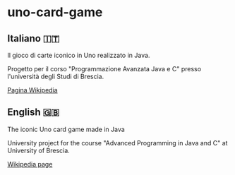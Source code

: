 # uno-card-game 

## Italiano 🇮🇹

Il gioco di carte iconico in Uno realizzato in Java. 

Progetto per il corso "Programmazione Avanzata Java e C" presso l'università degli Studi di Brescia.

[Pagina Wikipedia](https://it.wikipedia.org/wiki/UNO_(gioco_di_carte))

## English 🇬🇧

The iconic Uno card game made in Java

University project for the course "Advanced Programming in Java and C" at University of Brescia.

[Wikipedia page](https://en.wikipedia.org/wiki/Uno_(card_game))